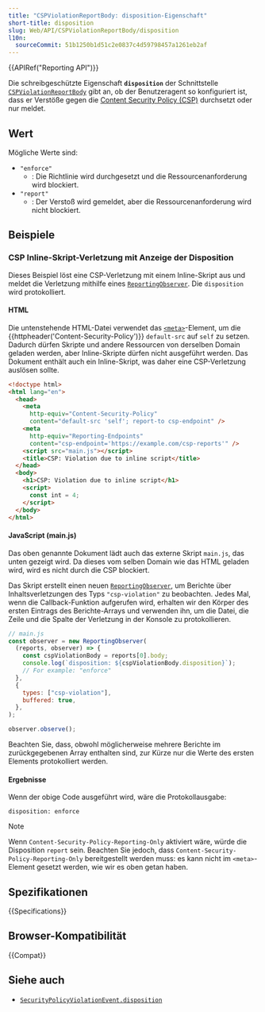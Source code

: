 ```yaml
---
title: "CSPViolationReportBody: disposition-Eigenschaft"
short-title: disposition
slug: Web/API/CSPViolationReportBody/disposition
l10n:
  sourceCommit: 51b1250b1d51c2e0837c4d59798457a1261eb2af
---
```


{{APIRef("Reporting API")}}

Die schreibgeschützte Eigenschaft **`disposition`** der Schnittstelle [`CSPViolationReportBody`](/de/docs/Web/API/CSPViolationReportBody) gibt an, ob der Benutzeragent so konfiguriert ist, dass er Verstöße gegen die [Content Security Policy (CSP)](/de/docs/Web/HTTP/CSP) durchsetzt oder nur meldet.

## Wert

Mögliche Werte sind:

- `"enforce"`
  - : Die Richtlinie wird durchgesetzt und die Ressourcenanforderung wird blockiert.
- `"report"`
  - : Der Verstoß wird gemeldet, aber die Ressourcenanforderung wird nicht blockiert.

## Beispiele

### CSP Inline-Skript-Verletzung mit Anzeige der Disposition

Dieses Beispiel löst eine CSP-Verletzung mit einem Inline-Skript aus und meldet die Verletzung mithilfe eines [`ReportingObserver`](/de/docs/Web/API/ReportingObserver).
Die `disposition` wird protokolliert.

#### HTML

Die untenstehende HTML-Datei verwendet das [`<meta>`](/de/docs/Web/HTML/Element/meta)-Element, um die {{httpheader('Content-Security-Policy')}} `default-src` auf `self` zu setzen. Dadurch dürfen Skripte und andere Ressourcen von derselben Domain geladen werden, aber Inline-Skripte dürfen nicht ausgeführt werden.
Das Dokument enthält auch ein Inline-Skript, was daher eine CSP-Verletzung auslösen sollte.

```html
<!doctype html>
<html lang="en">
  <head>
    <meta
      http-equiv="Content-Security-Policy"
      content="default-src 'self'; report-to csp-endpoint" />
    <meta
      http-equiv="Reporting-Endpoints"
      content="csp-endpoint='https://example.com/csp-reports'" />
    <script src="main.js"></script>
    <title>CSP: Violation due to inline script</title>
  </head>
  <body>
    <h1>CSP: Violation due to inline script</h1>
    <script>
      const int = 4;
    </script>
  </body>
</html>
```

#### JavaScript (main.js)

Das oben genannte Dokument lädt auch das externe Skript `main.js`, das unten gezeigt wird.
Da dieses vom selben Domain wie das HTML geladen wird, wird es nicht durch die CSP blockiert.

Das Skript erstellt einen neuen [`ReportingObserver`](/de/docs/Web/API/ReportingObserver), um Berichte über Inhaltsverletzungen des Typs `"csp-violation"` zu beobachten.
Jedes Mal, wenn die Callback-Funktion aufgerufen wird, erhalten wir den Körper des ersten Eintrags des Berichte-Arrays und verwenden ihn, um die Datei, die Zeile und die Spalte der Verletzung in der Konsole zu protokollieren.

```js
// main.js
const observer = new ReportingObserver(
  (reports, observer) => {
    const cspViolationBody = reports[0].body;
    console.log(`disposition: ${cspViolationBody.disposition}`);
    // For example: "enforce"
  },
  {
    types: ["csp-violation"],
    buffered: true,
  },
);

observer.observe();
```

Beachten Sie, dass, obwohl möglicherweise mehrere Berichte im zurückgegebenen Array enthalten sind, zur Kürze nur die Werte des ersten Elements protokolliert werden.

#### Ergebnisse

Wenn der obige Code ausgeführt wird, wäre die Protokollausgabe:

```plain
disposition: enforce
```

> [!NOTE]
> Wenn `Content-Security-Policy-Reporting-Only` aktiviert wäre, würde die Disposition `report` sein.
> Beachten Sie jedoch, dass `Content-Security-Policy-Reporting-Only` bereitgestellt werden muss: es kann nicht im `<meta>`-Element gesetzt werden, wie wir es oben getan haben.

## Spezifikationen

{{Specifications}}

## Browser-Kompatibilität

{{Compat}}

## Siehe auch

- [`SecurityPolicyViolationEvent.disposition`](/de/docs/Web/API/SecurityPolicyViolationEvent/disposition)
